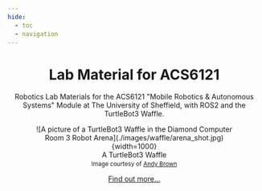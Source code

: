 ```yaml
---
hide:
  - toc 
  - navigation
---
```


<center>

# Lab Material for ACS6121 

Robotics Lab Materials for the ACS6121 "Mobile Robotics & Autonomous Systems" Module at The University of Sheffield, with ROS2 and the TurtleBot3 Waffle.

<figure markdown>
  ![A picture of a TurtleBot3 Waffle in the Diamond Computer Room 3 Robot Arena](./images/waffle/arena_shot.jpg){width=1000}
  <figcaption>A TurtleBot3 Waffle<br />
  <small>Image courtesy of <a href="https://www.andybrownphoto.co.uk/">Andy Brown</a></small></figcaption> 
</figure>

[Find out more...](./about/README.md)

</center>